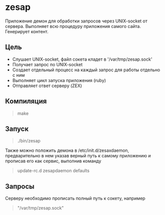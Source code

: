 # zesap
Приложение демон для обработки запросов через UNIX-socket от сервера.
Выполняет всю процедуру приложения самого сайта. Генерирует контент.

Цель
--------
- Слушает UNIX-socket, файл сокета кладет в '/var/tmp/zesap.sock'
- Получает запрос по UNIX-socket
- Создает отдельный процесс на каждый запрос для работы отдельно с ним
- Выполняет цикл запуска приложения (ruby)
- Отправляет ответ серверу (ZEX)

Компиляция
----------
> make

Запуск
------
> ./bin/zesap

Также можно положить демона в /etc/init.d/zesaxdaemon, предварительно в нем указав верный путь к самому приложению
и прописав его как сервис, выполнив команду
> update-rc.d zesapdaemon defaults

Запросы
-------
Серверу необходимо прописать полный путь к сокету, например
> "/var/tmp/zesap.sock"
> 


